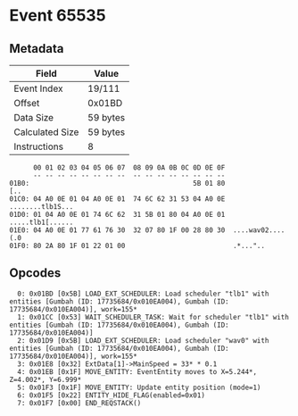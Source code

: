 # Event 65535

## Metadata

| Field           | Value    |
|-----------------|----------|
| Event Index     | 19/111   |
| Offset          | 0x01BD   |
| Data Size       | 59 bytes |
| Calculated Size | 59 bytes |
| Instructions    | 8        |

```
      00 01 02 03 04 05 06 07  08 09 0A 0B 0C 0D 0E 0F
      -- -- -- -- -- -- -- --  -- -- -- -- -- -- -- --
01B0:                                         5B 01 80               [..
01C0: 04 A0 0E 01 04 A0 0E 01  74 6C 62 31 53 04 A0 0E  ........tlb1S...
01D0: 01 04 A0 0E 01 74 6C 62  31 5B 01 80 04 A0 0E 01  .....tlb1[......
01E0: 04 A0 0E 01 77 61 76 30  32 07 80 1F 00 28 80 30  ....wav02....(.0
01F0: 80 2A 80 1F 01 22 01 00                           .*..."..        
```

## Opcodes

```
  0: 0x01BD [0x5B] LOAD_EXT_SCHEDULER: Load scheduler "tlb1" with entities [Gumbah (ID: 17735684/0x010EA004), Gumbah (ID: 17735684/0x010EA004)], work=155*
  1: 0x01CC [0x53] WAIT_SCHEDULER_TASK: Wait for scheduler "tlb1" with entities [Gumbah (ID: 17735684/0x010EA004), Gumbah (ID: 17735684/0x010EA004)]
  2: 0x01D9 [0x5B] LOAD_EXT_SCHEDULER: Load scheduler "wav0" with entities [Gumbah (ID: 17735684/0x010EA004), Gumbah (ID: 17735684/0x010EA004)], work=155*
  3: 0x01E8 [0x32] ExtData[1]->MainSpeed = 33* * 0.1
  4: 0x01EB [0x1F] MOVE_ENTITY: EventEntity moves to X=5.244*, Z=4.002*, Y=6.999*
  5: 0x01F3 [0x1F] MOVE_ENTITY: Update entity position (mode=1)
  6: 0x01F5 [0x22] ENTITY_HIDE_FLAG(enabled=0x01)
  7: 0x01F7 [0x00] END_REQSTACK()
```
